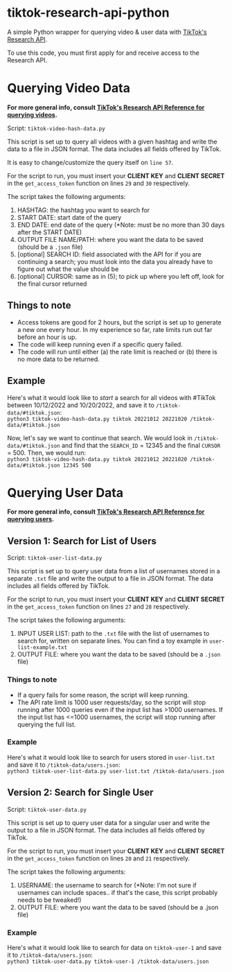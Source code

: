 # tiktok-research-api-python
A simple Python wrapper for querying video & user data with [TikTok's Research API](https://developers.tiktok.com/products/research-api/).

To use this code, you must first apply for and receive access to the Research API. 

# Querying Video Data
**For more general info, consult [TikTok's Research API Reference for querying videos](https://developers.tiktok.com/doc/research-api-specs-query-videos/).**

Script: `tiktok-video-hash-data.py`

This script is set up to query all videos with a given hashtag and write the data to a file in JSON format. The data includes all fields offered by TikTok.

It is easy to change/customize the query itself on `line 57`.

For the script to run, you must insert your **CLIENT KEY** and **CLIENT SECRET** in the `get_access_token` function on lines `29` and  `30` respectively. 

The script takes the following arguments: 
1. HASHTAG: the hashtag you want to search for
2. START DATE: start date of the query
3. END DATE: end date of the query (*Note: must be no more than 30 days after the START DATE)
4. OUTPUT FILE NAME/PATH: where you want the data to be saved (should be a `.json` file)
5. [optional] SEARCH ID: field associated with the API for if you are continuing a search; you must look into the data you already have to figure out what the value should be
6. [optional] CURSOR: same as in (5); to pick up where you left off, look for the final cursor returned

## Things to note 
* Access tokens are good for 2 hours, but the script is set up to generate a new one every hour. In my experience so far, rate limits run out far before an hour is up.
* The code will keep running even if a specific query failed.
* The code will run until either (a) the rate limit is reached or (b) there is no more data to be returned.

## Example
Here's what it would look like to _start_ a search for all videos with #TikTok between 10/12/2022 and 10/20/2022, and save it to `/tiktok-data/#tiktok.json`: 
<br>
`python3 tiktok-video-hash-data.py tiktok 20221012 20221020 /tiktok-data/#tiktok.json`

Now, let's say we want to continue that search. We would look in `/tiktok-data/#tiktok.json` and find that the `SEARCH_ID` = 12345 and the final `CURSOR` = 500. Then, we would run:
<br>
`python3 tiktok-video-hash-data.py tiktok 20221012 20221020 /tiktok-data/#tiktok.json 12345 500`

# Querying User Data
**For more general info, consult [TikTok's Research API Reference for querying users](https://developers.tiktok.com/doc/research-api-specs-query-user-info/).**

## Version 1: Search for List of Users
Script: `tiktok-user-list-data.py`

This script is set up to query user data from a list of usernames stored in a separate `.txt` file and write the output to a file in JSON format. The data includes all fields offered by TikTok.

For the script to run, you must insert your **CLIENT KEY** and **CLIENT SECRET** in the `get_access_token` function on lines `27` and  `28` respectively. 

The script takes the following arguments: 
1. INPUT USER LIST: path to the `.txt` file with the list of usernames to search for, written on separate lines. You can find a toy example in `user-list-example.txt`
2. OUTPUT FILE: where you want the data to be saved (should be a `.json` file)

### Things to note 
* If a query fails for some reason, the script will keep running.
* The API rate limit is 1000 user requests/day, so the script will stop running after 1000 queries even if the input list has >1000 usernames. If the input list has <=1000 usernames, the script will stop running after querying the full list. 

### Example 
Here's what it would look like to search for users stored in `user-list.txt` and save it to `/tiktok-data/users.json`: 
<br>
`python3 tiktok-user-list-data.py user-list.txt /tiktok-data/users.json`

## Version 2: Search for Single User
Script: `tiktok-user-data.py`

This script is set up to query user data for a singular user and write the output to a file in JSON format. The data includes all fields offered by TikTok.

For the script to run, you must insert your **CLIENT KEY** and **CLIENT SECRET** in the `get_access_token` function on lines `20` and  `21` respectively. 

The script takes the following arguments: 
1. USERNAME: the username to search for (*Note: I'm not sure if usernames can include spaces.. if that's the case, this script probably needs to be tweaked!)
2. OUTPUT FILE: where you want the data to be saved (should be a .json file)

### Example 
Here's what it would look like to search for data on `tiktok-user-1` and save it to `/tiktok-data/users.json`: 
<br>
`python3 tiktok-user-data.py tiktok-user-1 /tiktok-data/users.json`
